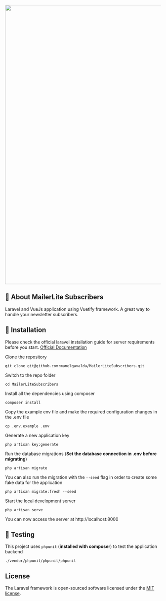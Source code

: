 <p align="center"><img src="https://raw.githubusercontent.com/manelgavalda/MailerLiteSubscribers/master/public/img/Subscribers.png" width="900"></p>

## :radio_button: About MailerLite Subscribers

Laravel and VueJs application using Vuetify framework. A great way to handle your newsletter subscribers.

## :rocket: Installation

Please check the official laravel installation guide for server requirements before you start. [Official Documentation](https://laravel.com/docs/6.x/installation#installation)

Clone the repository

    git clone git@github.com:manelgavalda/MailerLiteSubscribers.git

Switch to the repo folder

    cd MailerLiteSubscribers

Install all the dependencies using composer

    composer install

Copy the example env file and make the required configuration changes in the .env file

    cp .env.example .env

Generate a new application key

    php artisan key:generate

Run the database migrations (**Set the database connection in .env before migrating**)

    php artisan migrate

You can also run the migration with the `--seed` flag in order to create some fake data for the application

    php artisan migrate:fresh --seed

Start the local development server

    php artisan serve

You can now access the server at http://localhost:8000

## :100: Testing

This project uses `phpunit` (**installed with composer**) to test the application backend

	./vendor/phpunit/phpunit/phpunit

## License

The Laravel framework is open-sourced software licensed under the [MIT license](https://opensource.org/licenses/MIT).
